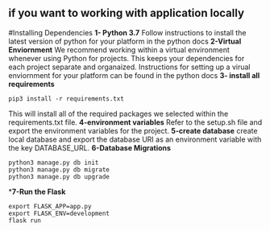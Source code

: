 ## if you want to working with application locally 
#Installing Dependencies
**1- Python 3.7**
Follow instructions to install the latest version of python for your platform in the python docs
**2-Virtual Enviornment**
We recommend working within a virtual environment whenever using Python for projects. This keeps your dependencies for each project separate and organaized. Instructions for setting up a virual enviornment for your platform can be found in the python docs
**3- install all requirements**
```
pip3 install -r requirements.txt
```
This will install all of the required packages we selected within the requirements.txt file.
**4-environment variables**
Refer to the setup.sh file and export the environment variables for the project.
**5-create database**
create local database and export the database URI as an environment variable with the key DATABASE_URL.
**6-Database Migrations**
```
python3 manage.py db init
python3 manage.py db migrate
python3 manage.py db upgrade
```
***7-Run the Flask**
```
export FLASK_APP=app.py
export FLASK_ENV=development
flask run
```